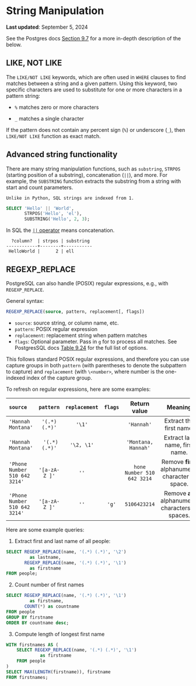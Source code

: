 # String Manipulation

**Last updated**: September 5, 2024

See the Postgres docs [Section 9.7](https://www.postgresql.org/docs/current/functions-matching.html) for a more in-depth description of the below.

## LIKE, NOT LIKE

The `LIKE/NOT LIKE` keywords, which are often
used in `WHERE` clauses to find matches between a string and a given
pattern. Using this keyword, two specific characters are used to
substitute for one or more characters in a pattern string:

- `%` matches zero or more characters

- `_` matches a single character

If the pattern does not contain any percent sign (`%`) or underscore (`_`), then `LIKE/NOT LIKE` function as exact match.

## Advanced string functionality

There are many string manipulation functions, such as `substring`,
`STRPOS` (starting position of a substring), concatenation (`||`), and more. For
example, the `SUBSTRING` function extracts the substring from a string
with start and count parameters.

```{note}
Unlike in Python, SQL strings are indexed from 1.
```

```sql
SELECT 'Hello' || 'World',
       STRPOS('Hello', 'el'),
       SUBSTRING('Hello', 2, 3);
```

In SQL the [`||` operator][concat_op] means concatenation.

[concat_op]: https://www.postgresql.org/docs/current/functions-string.html#FUNCTIONS-STRING-SQL

```
  ?column?  | strpos | substring 
------------+--------+-----------
 HelloWorld |      2 | ell
```

## REGEXP_REPLACE

PostgreSQL can also handle (POSIX) regular expressions, e.g., with `REGEXP_REPLACE`.

General syntax:

```sql
REGEXP_REPLACE(source, pattern, replacement[, flags])
```

* `source`: source string, or column name, etc.
* `pattern`: POSIX regular expression
* `replacement`: replacement string when pattern matches
* `flags`: Optional parameter. Pass in `g` for to process all matches. See PostgresSQL docs [Table 9.24](https://www.postgresql.org/docs/current/functions-matching.html#POSIX-EMBEDDED-OPTIONS-TABLE) for the full list of options.

This follows standard POSIX regular expressions, and therefore you can use capture groups in both `pattern` (with parentheses to denote the subpattern to capture) and `replacement` (with `\<number>`, where number is the one-indexed index of the capture group.

To refresh on regular expressions, here are some examples:

| `source` | `pattern` | `replacement` | `flags` | Return value | Meaning |
|:--- |:---:|:---:|:---:|:---:|:---:|
| `'Hannah Montana'` | `'(.*) (.*)'` |`'\1'` | | `'Hannah'` | Extract the first name. |
| `'Hannah Montana'` | ` '(.*) (.*)'` | `'\2, \1'` | | `'Montana, Hannah'` | Extract last name, first name. |
| `'Phone Number 510 642 3214'` | `'[a-zA-Z ]'` | `''` | | `hone Number 510 642 3214` | Remove **first** alphanumeric character or space. |
| `'Phone Number 510 642 3214'` | `'[a-zA-Z ]'` | `''` | `'g'` | `5106423214` | Remove **all** alphanumeric characters or spaces. |

<style type="text/css">
/* This CSS affects all tables on a page, but so far it's fine..
Use `.table:nth-child(X) to affect only one table */
.table>:not(caption)>*>* {
  /* Slightly reduce padding because this table is large... */
  padding: 0.25rem;
}
.table thead > tr > th > p > code {
  background: none;
  border: none;
}

.table thead > tr > th > p > code > span.pre {
  color: black;
  background: none;
  border: none;
}

/* Pattern and Return Value columns */
.table tr > th:nth-child(2),
.table tr > th:nth-child(5) {
  min-width: 12ch;
}
</style>

Here are some example queries:

1. Extract first and last name of all people:

```sql
SELECT REGEXP_REPLACE(name, '(.*) (.*)', '\2')
         as lastname,
       REGEXP_REPLACE(name, '(.*) (.*)', '\1')
         as firstname
FROM people;
```

2. Count number of first names

```sql
SELECT REGEXP_REPLACE(name, '(.*) (.*)', '\1')
         as firstname,
       COUNT(*) as countname
FROM people
GROUP BY firstname
ORDER BY countname desc;
```

3. Compute length of longest first name

```sql
WITH firstnames AS (
    SELECT REGEXP_REPLACE(name, '(.*) (.*)', '\1')
             as firstname
    FROM people
)
SELECT MAX(LENGTH(firstname)), firstname
FROM firstnames;
```

